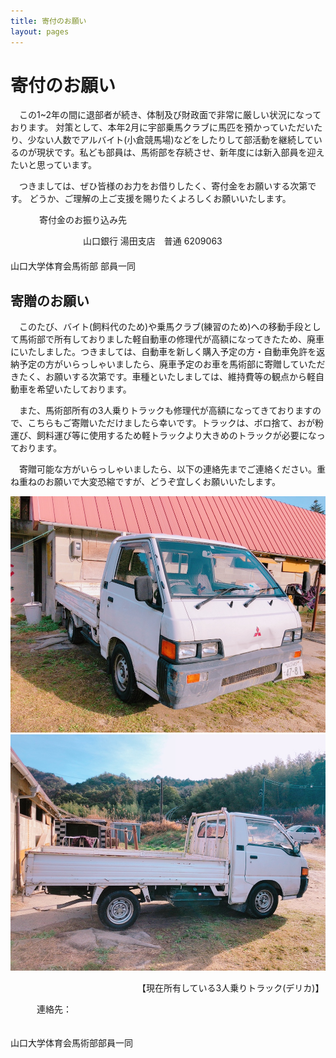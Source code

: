 ```yaml
---
title: 寄付のお願い
layout: pages
---
```


# 寄付のお願い
　この1~2年の間に退部者が続き、体制及び財政面で非常に厳しい状況になっております。
対策として、本年2月に宇部乗馬クラブに馬匹を預かっていただいたり、少ない人数でアルバイト(小倉競馬場)などをしたりして部活動を継続しているのが現状です。私ども部員は、馬術部を存続させ、新年度には新入部員を迎えたいと思っています。

　つきましては、ぜひ皆様のお力をお借りしたく、寄付金をお願いする次第です。
どうか、ご理解の上ご支援を賜りたくよろしくお願いいたします。



　　　  寄付金のお振り込み先

　　　　　　　　    山口銀行 湯田支店　普通 6209063
　  
　　　　　　　　　　　　　　　　　　　　　　　　　　　　　　　　　　　　　　　山口大学体育会馬術部 部員一同


## 寄贈のお願い
　このたび、バイト(飼料代のため)や乗馬クラブ(練習のため)への移動手段として馬術部で所有しておりました軽自動車の修理代が高額になってきたため、廃車にいたしました。つきましては、自動車を新しく購入予定の方・自動車免許を返納予定の方がいらっしゃいましたら、廃車予定のお車を馬術部に寄贈していただきたく、お願いする次第です。車種といたしましては、維持費等の観点から軽自動車を希望いたしております。

　また、馬術部所有の3人乗りトラックも修理代が高額になってきておりますので、こちらもご寄贈いただけましたら幸いです。トラックは、ボロ捨て、おが粉運び、飼料運び等に使用するため軽トラックより大きめのトラックが必要になっております。

　寄贈可能な方がいらっしゃいましたら、以下の連絡先までご連絡ください。重ね重ねのお願いで大変恐縮ですが、どうぞ宜しくお願いいたします。

![](img/IMG_8231.JPG)
![](img/IMG_8232.JPG)

　　　　　　　　　　　　　　　【現在所有している3人乗りトラック(デリカ)】

　　　連絡先：


　　　　　　　　　　　　　　　　　　　　　　　　　　　　　　　　　　　　　　　山口大学体育会馬術部部員一同


　　　　　　　　　　　　　　　　　　　　　　　　　　　　　　　　　　　　　　　
